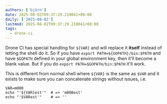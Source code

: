 ```yaml
---
authors: ['björn']
date: 2025-08-02T09:37:29.210041+08:00
daily: ['2025-08-02']
lastmod: 2025-08-02T09:37:29.210041+08:00
tags:
  - drone-ci
---
```

Drone CI has special handling for `${VAR}` and will replace it **itself** instead of letting the shell do it. So if you have `export PATH=${GOPATH}/bin:$PATH` and have `$GOPATH` defined in your global environment key, then it'll become a blank value. But if you do `export PATH=$GOPATH/bin:$PATH` it'll work.
  
This is different from normal shell where `${VAR}` is the same as `$VAR` and it exists to make sure you can concatenate strings without issues, i.e.
  
```shell
VAR=m000
echo "'${VAR}est'"  # => 'm000est'
echo "'$VARest'"    # => ''
```
